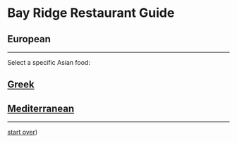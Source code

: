 # Bay Ridge Restaurant Guide
## European
---
Select a specific Asian food:
## [Greek](greek.md)
## [Mediterranean](mediterranean.md)
---
[start over](../home.md))
